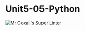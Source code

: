 # Unit5-05-Python
[![Mr Coxall's Super Linter](https://github.com/ICS3U-Programming-PeterS/Unit5-05-Python/workflows/Mr%20Coxall's%20Super%20Linter/badge.svg)](https://github.com/ICS3U-Programming-PeterS/Unit5-05-Python/actions/)
